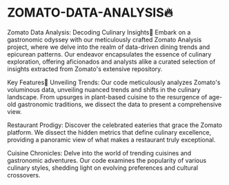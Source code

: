 # ZOMATO-DATA-ANALYSIS🔥
Zomato Data Analysis: Decoding Culinary Insights🍔
Embark on a gastronomic odyssey with our meticulously crafted Zomato Analysis project, where we delve into the realm of data-driven dining trends and epicurean patterns. Our endeavor encapsulates the essence of culinary exploration, offering aficionados and analysts alike a curated selection of insights extracted from Zomato's extensive repository.

Key Features🍕
Unveiling Trends: Our code meticulously analyzes Zomato's voluminous data, unveiling nuanced trends and shifts in the culinary landscape. From upsurges in plant-based cuisine to the resurgence of age-old gastronomic traditions, we dissect the data to present a comprehensive view.

Restaurant Prodigy: Discover the celebrated eateries that grace the Zomato platform. We dissect the hidden metrics that define culinary excellence, providing a panoramic view of what makes a restaurant truly exceptional.

Cuisine Chronicles: Delve into the world of trending cuisines and gastronomic adventures. Our code examines the popularity of various culinary styles, shedding light on evolving preferences and cultural crossovers.
